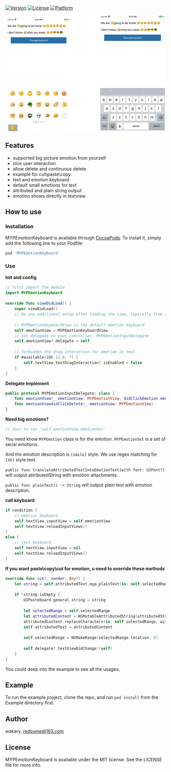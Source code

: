 
[![Version](https://img.shields.io/cocoapods/v/MYPEmotionKeyboard.svg?style=flat)](https://cocoapods.org/pods/MYPEmotionKeyboard)
[![License](https://img.shields.io/cocoapods/l/MYPEmotionKeyboard.svg?style=flat)](https://cocoapods.org/pods/MYPEmotionKeyboard)
[![Platform](https://img.shields.io/cocoapods/p/MYPEmotionKeyboard.svg?style=flat)](https://cocoapods.org/pods/MYPEmotionKeyboard)

![Emotion Keyboard](https://github.com/wakaryry/MYPEmotionKeyboard/blob/master/screens/surface.png)

## Features
- supported big picture emotion from yourself
- nice user interaction
- allow delete and continuous delete
- example for cut\paste\copy
- text and emotion keyboard
- default small emotions for text
- attributed and plain string output
- emotion shows directly in textview

## How to use
### Installation

MYPEmotionKeyboard is available through [CocoaPods](https://cocoapods.org). To install
it, simply add the following line to your Podfile:

```ruby
pod 'MYPEmotionKeyboard'
```
### Use
**Init and config**
``` swift
// first import the module
import MYPEmotionKeyboard

override func viewDidLoad() {
    super.viewDidLoad()
    // Do any additional setup after loading the view, typically from a nib.
    
    // MYPEmotionKeyboardView is the default emotion keyboard
    self.emotionView = MYPEmotionKeyboardView
    // set delegate to your controller. MYPEmotionInputDelegate
    self.emotionView?.delegate = self

    // forbidden the drag interaction for emotion in text
    if #available(iOS 11.0, *) {
        self.textView.textDragInteraction?.isEnabled = false
    }
}
```

**Delegate Implement**
``` swift
public protocol MYPEmotionInputDelegate: class {
    func emotionView(_ emotionView: MYPEmotionView, didClickEmotion emotion: MYPEmotion, isDefault: Bool)
    func emotionViewdidClickDelete(_ emotionView: MYPEmotionView)
}
```

**Need big emotions?**
``` swift
// Just to set 'self.emotionView.emotionSet'
```

You need know
`MYPEmotion` class is for the emotion. `MYPEmotionSet` is a set of serial emotions.

And the emotion description is `[smile]` style. We use regex matching for `[XX]` style text.

`public func translateAttributedTextIntoEmotionText(with font: UIFont?)` will output attributedString with emotion attachments.

`public func plainText() -> String` will output plain text with emotion description.

**call keyboard**
``` swift
if condition {
    // emotion keyboard
    self.textView.inputView = self.emotionView
    self.textView.reloadInputViews()
}
else {
    // text keyboard
    self.textView.inputView = nil
    self.textView.reloadInputViews()
}
```

**If you want paste\copy\cut for emotion, u need to override these methods**
``` swift
override func cut(_ sender: Any?) {
    let string = self.attributedText.myp_plainText(in: self.selectedRange) ?? ""

    if !string.isEmpty {
        UIPasteboard.general.string = string

        let selectedRange = self.selectedRange
        let attributedContent = NSMutableAttributedString(attributedString: self.attributedText)
        attributedContent.replaceCharacters(in: self.selectedRange, with: "")
        self.attributedText = attributedContent

        self.selectedRange = NSMakeRange(selectedRange.location, 0)

        self.delegate?.textViewDidChange!(self)
    }
}
```

You could deep into the example to see all the usages.

## Example

To run the example project, clone the repo, and run `pod install` from the Example directory first.

## Author

wakary, redoume@163.com

## License

MYPEmotionKeyboard is available under the MIT license. See the LICENSE file for more info.
